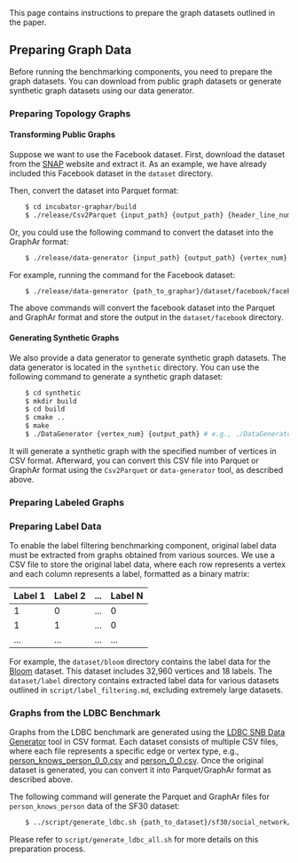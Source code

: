 This page contains instructions to prepare the graph datasets outlined in the paper.

## Preparing Graph Data

Before running the benchmarking components, you need to prepare the graph datasets. You can download from public graph datasets or generate synthetic graph datasets using our data generator.

### Preparing Topology Graphs

#### Transforming Public Graphs

Suppose we want to use the Facebook dataset. First, download the dataset from the [SNAP](https://snap.stanford.edu/data/egonets-Facebook.html) website and extract it.
As an example, we have already included this Facebook dataset in the `dataset` directory.

Then, convert the dataset into Parquet format:

```bash
    $ cd incubator-graphar/build
    $ ./release/Csv2Parquet {input_path} {output_path} {header_line_num}
```
Or, you could use the following command to convert the dataset into the GraphAr format:

```bash
    $ ./release/data-generator {input_path} {output_path} {vertex_num} {is_directed} {is_weighted} {is_sorted} {is_reversed} {delimiter} {header_line_num}
```

For example, running the command for the Facebook dataset:

```bash
    $ ./release/data-generator {path_to_graphar}/dataset/facebook/facebook.txt {path_to_graphar}/dataset/facebook/facebook 4039 false false true false space 0
```

The above commands will convert the facebook dataset into the Parquet and GraphAr format and store the output in the `dataset/facebook` directory.

#### Generating Synthetic Graphs

We also provide a data generator to generate synthetic graph datasets. The data generator is located in the `synthetic` directory. You can use the following command to generate a synthetic graph dataset:

```bash
    $ cd synthetic
    $ mkdir build
    $ cd build
    $ cmake ..
    $ make
    $ ./DataGenerator {vertex_num} {output_path} # e.g., ./DataGenerator 100 example-synthetic-graph
```

It will generate a synthetic graph with the specified number of vertices in CSV format. Afterward, you can convert this CSV file into Parquet or GraphAr format using the `Csv2Parquet` or `data-generator` tool, as described above.

### Preparing Labeled Graphs

### Preparing Label Data

To enable the label filtering benchmarking component, original label data must be extracted from graphs obtained from various sources. We use a CSV file to store the original label data, where each row represents a vertex and each column represents a label, formatted as a binary matrix:

| Label 1 | Label 2 | ... | Label N |
|---------|---------|-----|---------|
| 1       | 0       | ... | 0       |
| 1       | 1       | ... | 0       |
| ...     | ...     | ... | ...     |

For example, the `dataset/bloom` directory contains the label data for the [Bloom](https://github.com/neo4j-graph-examples/bloom/tree/main) dataset. This dataset includes 32,960 vertices and 18 labels. The `dataset/label` directory contains extracted label data for various datasets outlined in `script/label_filtering.md`, excluding extremely large datasets.


### Graphs from the LDBC Benchmark

Graphs from the LDBC benchmark are generated using the [LDBC SNB Data Generator](https://ldbcouncil.org/post/snb-data-generator-getting-started/) tool in CSV format. Each dataset consists of multiple CSV files, where each file represents a specific edge or vertex type, e.g., [person_knows_person_0_0.csv](https://github.com/apache/incubator-graphar-testing/blob/main/ldbc_sample/person_knows_person_0_0.csv) and [person_0_0.csv](https://github.com/apache/incubator-graphar-testing/blob/main/ldbc_sample/person_0_0.csv).
Once the original dataset is generated, you can convert it into Parquet/GraphAr format as described above.

The following command will generate the Parquet and GraphAr files for `person_knows_person` data of the SF30 dataset:

```bash
    $ ../script/generate_ldbc.sh {path_to_dataset}/sf30/social_network/dynamic/person_knows_person_0_0.csv  {path_to_dataset}/sf30/social_network/dynamic/person_0_0.csv {path_to_dataset}/sf30/person_knows_person
```

Please refer to `script/generate_ldbc_all.sh` for more details on this preparation process.

